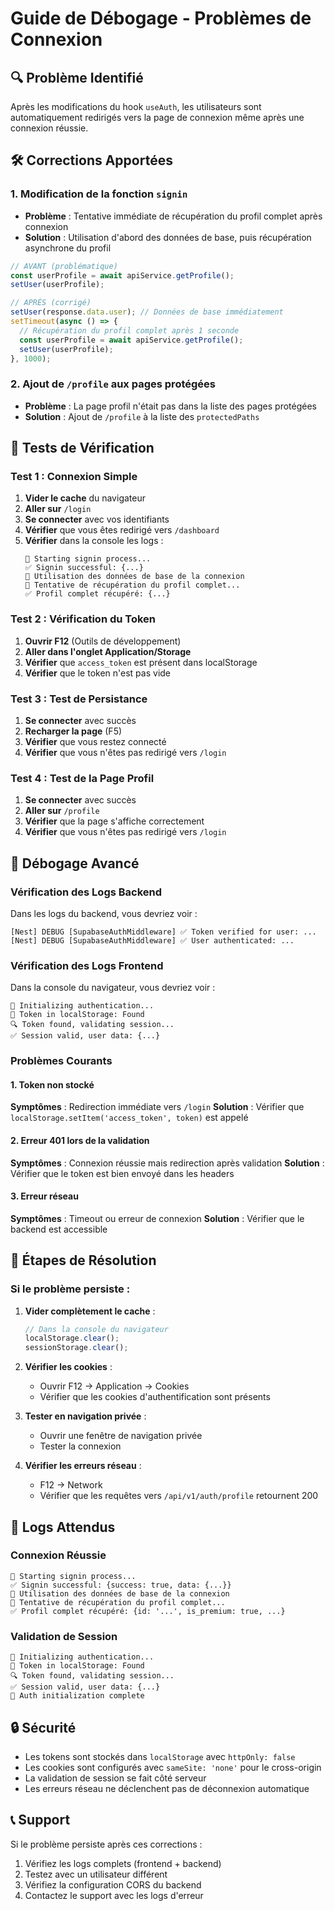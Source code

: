 # Guide de Débogage - Problèmes de Connexion

## 🔍 Problème Identifié

Après les modifications du hook `useAuth`, les utilisateurs sont automatiquement redirigés vers la page de connexion même après une connexion réussie.

## 🛠️ Corrections Apportées

### 1. **Modification de la fonction `signin`**
- **Problème** : Tentative immédiate de récupération du profil complet après connexion
- **Solution** : Utilisation d'abord des données de base, puis récupération asynchrone du profil

```typescript
// AVANT (problématique)
const userProfile = await apiService.getProfile();
setUser(userProfile);

// APRÈS (corrigé)
setUser(response.data.user); // Données de base immédiatement
setTimeout(async () => {
  // Récupération du profil complet après 1 seconde
  const userProfile = await apiService.getProfile();
  setUser(userProfile);
}, 1000);
```

### 2. **Ajout de `/profile` aux pages protégées**
- **Problème** : La page profil n'était pas dans la liste des pages protégées
- **Solution** : Ajout de `/profile` à la liste des `protectedPaths`

## 🧪 Tests de Vérification

### Test 1 : Connexion Simple
1. **Vider le cache** du navigateur
2. **Aller sur** `/login`
3. **Se connecter** avec vos identifiants
4. **Vérifier** que vous êtes redirigé vers `/dashboard`
5. **Vérifier** dans la console les logs :
   ```
   🚀 Starting signin process...
   ✅ Signin successful: {...}
   👤 Utilisation des données de base de la connexion
   👤 Tentative de récupération du profil complet...
   ✅ Profil complet récupéré: {...}
   ```

### Test 2 : Vérification du Token
1. **Ouvrir F12** (Outils de développement)
2. **Aller dans l'onglet Application/Storage**
3. **Vérifier** que `access_token` est présent dans localStorage
4. **Vérifier** que le token n'est pas vide

### Test 3 : Test de Persistance
1. **Se connecter** avec succès
2. **Recharger la page** (F5)
3. **Vérifier** que vous restez connecté
4. **Vérifier** que vous n'êtes pas redirigé vers `/login`

### Test 4 : Test de la Page Profil
1. **Se connecter** avec succès
2. **Aller sur** `/profile`
3. **Vérifier** que la page s'affiche correctement
4. **Vérifier** que vous n'êtes pas redirigé vers `/login`

## 🔧 Débogage Avancé

### Vérification des Logs Backend
Dans les logs du backend, vous devriez voir :
```
[Nest] DEBUG [SupabaseAuthMiddleware] ✅ Token verified for user: ...
[Nest] DEBUG [SupabaseAuthMiddleware] ✅ User authenticated: ...
```

### Vérification des Logs Frontend
Dans la console du navigateur, vous devriez voir :
```
🔐 Initializing authentication...
🔑 Token in localStorage: Found
🔍 Token found, validating session...
✅ Session valid, user data: {...}
```

### Problèmes Courants

#### 1. **Token non stocké**
**Symptômes** : Redirection immédiate vers `/login`
**Solution** : Vérifier que `localStorage.setItem('access_token', token)` est appelé

#### 2. **Erreur 401 lors de la validation**
**Symptômes** : Connexion réussie mais redirection après validation
**Solution** : Vérifier que le token est bien envoyé dans les headers

#### 3. **Erreur réseau**
**Symptômes** : Timeout ou erreur de connexion
**Solution** : Vérifier que le backend est accessible

## 🚀 Étapes de Résolution

### Si le problème persiste :

1. **Vider complètement le cache** :
   ```javascript
   // Dans la console du navigateur
   localStorage.clear();
   sessionStorage.clear();
   ```

2. **Vérifier les cookies** :
   - Ouvrir F12 → Application → Cookies
   - Vérifier que les cookies d'authentification sont présents

3. **Tester en navigation privée** :
   - Ouvrir une fenêtre de navigation privée
   - Tester la connexion

4. **Vérifier les erreurs réseau** :
   - F12 → Network
   - Vérifier que les requêtes vers `/api/v1/auth/profile` retournent 200

## 📝 Logs Attendus

### Connexion Réussie
```
🚀 Starting signin process...
✅ Signin successful: {success: true, data: {...}}
👤 Utilisation des données de base de la connexion
👤 Tentative de récupération du profil complet...
✅ Profil complet récupéré: {id: '...', is_premium: true, ...}
```

### Validation de Session
```
🔐 Initializing authentication...
🔑 Token in localStorage: Found
🔍 Token found, validating session...
✅ Session valid, user data: {...}
🏁 Auth initialization complete
```

## 🔒 Sécurité

- Les tokens sont stockés dans `localStorage` avec `httpOnly: false`
- Les cookies sont configurés avec `sameSite: 'none'` pour le cross-origin
- La validation de session se fait côté serveur
- Les erreurs réseau ne déclenchent pas de déconnexion automatique

## 📞 Support

Si le problème persiste après ces corrections :
1. Vérifiez les logs complets (frontend + backend)
2. Testez avec un utilisateur différent
3. Vérifiez la configuration CORS du backend
4. Contactez le support avec les logs d'erreur 